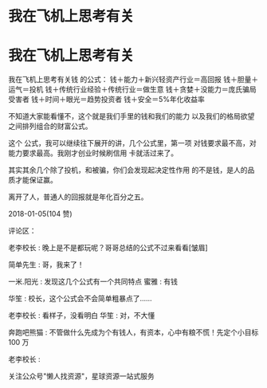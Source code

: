 # 我在飞机上思考有关

# 我在飞机上思考有关

我在飞机上思考有关钱 的公式： 钱＋能力＋新兴轻资产行业＝高回报 钱＋胆量＋运气＝投机 钱＋传统行业经验＋传统行业＝做生意 钱＋贪婪＋没能力＝庞氏骗局受害者 钱＋时间＋眼光＝趋势投资者 钱＋安全＝5%年化收益率

不知道大家能看懂不，这个就是我们手里的钱和我们的能力 以及我们的格局欲望之间排列组合的财富公式。

这个 公式，我可以继续往下展开的讲，几个公式里，第一项 对钱要求最不高，对能力要求最高。我刚才创业时候刷信用 卡就活过来了。

其实其余几个除了投机，和被骗，你们会发现起决定性作用 的不是钱，是人的品质才能保证赢。

离开了人，普通人的回报就是年化百分之五。

2018-01-05(104 赞)

评论区：

老李校长 : 晚上是不是都玩呢？哥哥总结的公式不过来看看[皱眉]

简单先生 : 哥，我来了！

一米.阳光 : 发现这几个公式有一个共同特点 蜜雅 : 有钱

华笙 : 校长，这个公式会不会简单粗暴点了……

老李校长 : 看样子，没看明白 华笙 : 对，不大懂

奔跑吧熊猫 : 不管做什么先成为个有钱人，有资本，心中有粮不慌！先定个小目标 100 万

老李校长 :

关注公众号"懒人找资源"，星球资源一站式服务